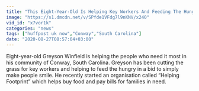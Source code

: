 ```yaml
---
title: "This Eight-Year-Old Is Helping Key Workers And Feeding The Hungry"
image: "https://s1.dmcdn.net/v/SPfde1VFdg7l9nKNV/x240"
vid_id: "x7vor1k"
categories: "news"
tags: ["huffpost uk now","Conway","South Carolina"]
date: "2020-08-27T08:57:04+03:00"
---
```

Eight-year-old Greyson Winfield is helping the people who need it most in his community of Conway, South Carolina. Greyson has been cutting the grass for key workers and helping to feed the hungry in a bid to simply make people smile. He recently started an organisation called “Helping Footprint” which helps buy food and pay bills for families in need.
